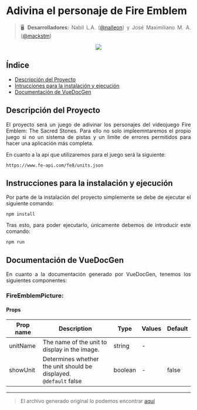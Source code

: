<div align="justify">

# Adivina el personaje de Fire Emblem
> 🖥️  **Desarrolladores:** Nabil L.A. ([@nalleon](https://github.com/nalleon)) y José Maximiliano M. A. ([@mackstm](https://github.com/mackstm)) 

<div align="center">
    <img src="./img/cover.png">
</div>

## Índice

- [Descripción del Proyecto](#descripción-del-proyecto)
- [Intrucciones para la instalación y ejecución](#instrucciones-para-la-instalación-y-ejecución)
- [Documentación de VueDocGen](#documentación-de-vuedocgen)


## Descripción del Proyecto

El proyecto será un juego de adivinar los personajes del videojuego Fire Emblem: The Sacred Stones. Para ello no solo impleemntaremos el propio juego si no un sistema de pistas y un limite de errores permitidos para hacer una aplicación más completa. 

En cuanto a la api que utilizaremos para el juego será la siguiente:

```code
https://www.fe-api.com/fe8/units.json
```

## Instrucciones para la instalación y ejecución

Por parte de la instalación del proyecto simplemente se debe de ejecutar el siguiente comando:

```code
npm install
```

Tras esto, para poder ejecutarlo, únicamente debemos de introducir este comando:

```code
npm run
```


## Documentación de VueDocGen

En cuanto a la documentación generado por VueDocGen, tenemos los siguientes componentes:

### FireEmblemPicture:

####  Props

| Prop name | Description                                                           | Type    | Values | Default |
| --------- | --------------------------------------------------------------------- | ------- | ------ | ------- |
| unitName  | The name of the unit to display in the image.                         | string  | -      |         |
| showUnit  | Determines whether the unit should be displayed.<br/>`@default` false | boolean | -      | false   |

---


> El archivo generado original lo podemos encontrar [aquí](./code/fe-project/docs/src/components/FireEmblemPicture.md) 



</div>